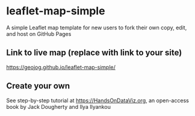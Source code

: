 # leaflet-map-simple
A simple Leaflet map template for new users to fork their own copy, edit, and host on GitHub Pages

## Link to live map (replace with link to your site)
https://geojog.github.io/leaflet-map-simple/

## Create your own
See step-by-step tutorial at https://HandsOnDataViz.org, an open-access book by Jack Dougherty and Ilya Ilyankou
